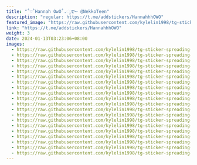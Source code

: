```yaml
---
title: "˚♡˚Hannah OwO˚.ೃ࿐ @NekkoTeen"
description: "regular: https://t.me/addstickers/HannahhhOWO"
featured_image: "https://raw.githubusercontent.com/kylelin1998/tg-sticker-spreading-worldwide-images/main/img/b95037e6-cccc-430d-9af1-55aa8e0ad921.jpg"
link: "https://t.me/addstickers/HannahhhOWO"
weight: 3
date: 2024-01-13T03:23:06+08:00
images:
  - https://raw.githubusercontent.com/kylelin1998/tg-sticker-spreading-worldwide-images/main/img/b95037e6-cccc-430d-9af1-55aa8e0ad921.jpg
  - https://raw.githubusercontent.com/kylelin1998/tg-sticker-spreading-worldwide-images/main/img/296b5a07-cc98-4c9b-be5b-66e5d69cfcda.jpg
  - https://raw.githubusercontent.com/kylelin1998/tg-sticker-spreading-worldwide-images/main/img/507df901-f95f-41fe-8f45-5a999d70e1e5.jpg
  - https://raw.githubusercontent.com/kylelin1998/tg-sticker-spreading-worldwide-images/main/img/320cf49a-0f26-45f9-9d0d-afa75041c851.jpg
  - https://raw.githubusercontent.com/kylelin1998/tg-sticker-spreading-worldwide-images/main/img/0e74ad22-120d-4b24-a5ef-a453286f3db6.jpg
  - https://raw.githubusercontent.com/kylelin1998/tg-sticker-spreading-worldwide-images/main/img/adf6cd23-d7d5-4d86-b5c7-f0d2ec578173.jpg
  - https://raw.githubusercontent.com/kylelin1998/tg-sticker-spreading-worldwide-images/main/img/9295ac83-28aa-4018-9124-1e0c293825e8.jpg
  - https://raw.githubusercontent.com/kylelin1998/tg-sticker-spreading-worldwide-images/main/img/e2124faa-3fdb-48ef-be18-0fb04367df08.jpg
  - https://raw.githubusercontent.com/kylelin1998/tg-sticker-spreading-worldwide-images/main/img/532b65e8-80db-48d3-b463-84768751198b.jpg
  - https://raw.githubusercontent.com/kylelin1998/tg-sticker-spreading-worldwide-images/main/img/2cb14563-60f5-41c5-8841-cfe1cdcbf067.jpg
  - https://raw.githubusercontent.com/kylelin1998/tg-sticker-spreading-worldwide-images/main/img/cb147bbd-2eb5-4b73-8615-e0067d74e0d8.jpg
  - https://raw.githubusercontent.com/kylelin1998/tg-sticker-spreading-worldwide-images/main/img/4d1988ce-0264-4378-b5f2-1ab41c839d17.jpg
  - https://raw.githubusercontent.com/kylelin1998/tg-sticker-spreading-worldwide-images/main/img/bec821da-0ee5-4353-b0b2-c564ba6bee6b.jpg
  - https://raw.githubusercontent.com/kylelin1998/tg-sticker-spreading-worldwide-images/main/img/d32b56fd-d6f2-401c-b8fe-b3183ca1fa65.jpg
  - https://raw.githubusercontent.com/kylelin1998/tg-sticker-spreading-worldwide-images/main/img/c7c1c8a1-ab8f-431f-a90d-2deb8c633cae.jpg
  - https://raw.githubusercontent.com/kylelin1998/tg-sticker-spreading-worldwide-images/main/img/e38e1f15-5bac-4927-a406-15705ca8a663.jpg
  - https://raw.githubusercontent.com/kylelin1998/tg-sticker-spreading-worldwide-images/main/img/5a8a7baa-07dd-46c3-b3d8-c7b0a3377131.jpg
  - https://raw.githubusercontent.com/kylelin1998/tg-sticker-spreading-worldwide-images/main/img/d138e329-4b51-45ca-b2ea-7f8eee1d525c.jpg
  - https://raw.githubusercontent.com/kylelin1998/tg-sticker-spreading-worldwide-images/main/img/7dd01305-454a-43c5-8acd-b3be41492d33.jpg
  - https://raw.githubusercontent.com/kylelin1998/tg-sticker-spreading-worldwide-images/main/img/1104ac90-410e-4447-8935-2c5f70d29100.jpg
---
```


